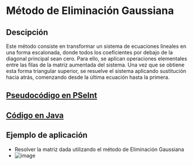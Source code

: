# Método de Eliminación Gaussiana

## Descipción
Este método consiste en transformar un sistema de ecuaciones lineales en una forma escalonada, donde todos los coeficientes por debajo de la diagonal principal sean cero. Para ello, se aplican operaciones elementales entre las filas de la matriz aumentada del sistema. Una vez que se obtiene esta forma triangular superior, se resuelve el sistema aplicando sustitución hacia atrás, comenzando desde la última ecuación hasta la primera.

## [Pseudocódigo en PSeInt](./Gauss.psc)

## [Código en Java](./Gauss.java)

## Ejemplo de aplicación
- Resolver la matriz dada utilizando el método de Eliminación Gaussiana
- ![image](https://github.com/user-attachments/assets/77c58756-2ad0-4661-9f7f-c16f919f775d)


